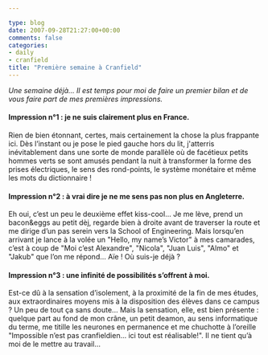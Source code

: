```yaml
---

type: blog
date: 2007-09-28T21:27:00+00:00
comments: false
categories: 
- daily
- cranfield
title: "Première semaine à Cranfield"
---
```

 *Une semaine déjà... Il est temps pour moi de faire un premier bilan et de vous faire part de mes premières impressions.*

 #### Impression n°1 : je ne suis clairement plus en France.

 Rien de bien étonnant, certes, mais certainement la chose la plus frappante ici. Dès l’instant ou je pose le pied gauche hors du lit, j'atterris inévitablement dans une sorte de monde parallèle où de facétieux petits hommes verts se sont amusés pendant la nuit à transformer la forme des prises électriques, le sens des rond-points, le système monétaire et même les mots du dictionnaire !
 
 #### Impression n°2 : à vrai dire je ne me sens pas non plus en Angleterre.

 Eh oui, c’est un peu le deuxième effet kiss-cool... Je me lève, prend un bacon&eggs au petit dèj, regarde bien à droite avant de traverser la route et me dirige d’un pas serein vers la School of Engineering. Mais lorsqu’en arrivant je lance à la volée un "Hello, my name’s Victor" à mes camarades, c’est à coup de "Moi c’est Alexandre", "Nicola", "Juan Luis", "Almo" et "Jakub" que l’on me répond... Aïe ! Où suis-je déjà ?

 #### Impression n°3 : une infinité de possibilités s’offrent à moi.

 Est-ce dû à la sensation d’isolement, à la proximité de la fin de mes études, aux extraordinaires moyens mis à la disposition des élèves dans ce campus ? Un peu de tout ça sans doute... Mais la sensation, elle, est bien présente : quelque part au fond de mon crâne, un petit deamon, au sens informatique du terme, me titille les neurones en permanence et me chuchotte à l’oreille "Impossible n’est pas cranfieldien... ici tout est réalisable!". Il ne tient qu’à moi de le mettre au travail...
